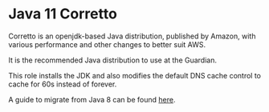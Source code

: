 # Java 11 Corretto

Corretto is an openjdk-based Java distribution, published by Amazon, with
various performance and other changes to better suit AWS.

It is the recommended Java distribution to use at the Guardian.

This role installs the JDK and also modifies the default DNS cache control to
cache for 60s instead of forever.

A guide to migrate from Java 8 can be found
[here](https://docs.google.com/document/d/1ZR-YnaXCT5_gLVmTCeGs0mWd3KPaAozPjQK8uUzHZ9w/edit?usp=sharing).